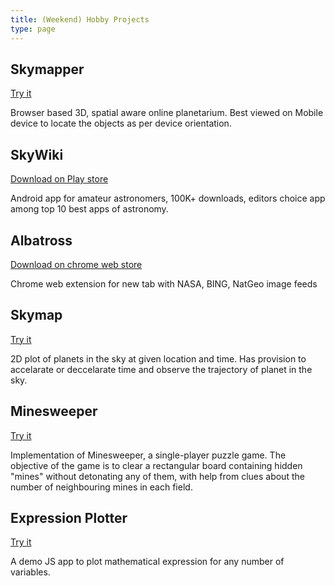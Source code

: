 ```yaml
---
title: (Weekend) Hobby Projects
type: page
---
```



## Skymapper

[Try it](https://www.kiranbagul.com/skymapper)

Browser based 3D, spatial aware online planetarium. Best viewed on Mobile device to locate the objects as per device orientation. 


## SkyWiki

[Download on Play store](https://play.google.com/store/apps/details?id=com.bluestreaklabs.skywiki&hl=en&gl=US)

Android app for amateur astronomers, 100K+ downloads, editors choice app among top 10 best apps of astronomy.



## Albatross  
[Download on chrome web store](https://chrome.google.com/webstore/detail/albatross-flaunt-your-new/ogjlfeipnjlnajllioiajlmheipalhdi)

Chrome web extension for new tab with NASA, BING, NatGeo image feeds

## Skymap
[Try it](https://www.kiranbagul.com/skymap/)

2D plot of planets in the sky at given location and time. Has provision to accelarate or deccelarate time and observe the trajectory of planet in the sky.

## Minesweeper
[Try it](https://www.kiranbagul.com/minesweeper/)

Implementation of Minesweeper, a single-player puzzle game. The objective of the game is to clear a rectangular board containing hidden "mines" without detonating any of them, with help from clues about the number of neighbouring mines in each field.

## Expression Plotter
[Try it](https://www.kiranbagul.com/visualize/)

A demo JS app to plot mathematical expression for any number of variables.







